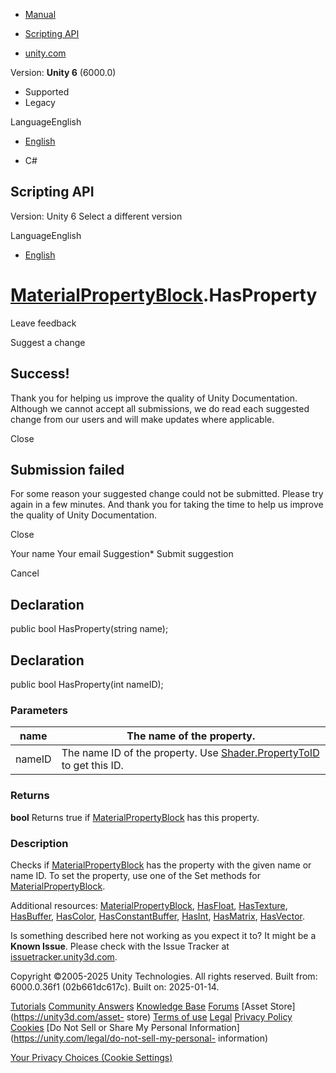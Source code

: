 [ ]()

  * [Manual](../Manual/index.html)
  * [Scripting API](../ScriptReference/index.html)

  * [unity.com](https://unity.com/)

Version: **Unity 6** (6000.0)

  * Supported
  * Legacy

LanguageEnglish

  * [English]()

  * C#

[ ](https://docs.unity3d.com)

## Scripting API

Version: Unity 6 Select a different version

LanguageEnglish

  * [English]()

#  [MaterialPropertyBlock](MaterialPropertyBlock.html).HasProperty

Leave feedback

Suggest a change

## Success!

Thank you for helping us improve the quality of Unity Documentation. Although
we cannot accept all submissions, we do read each suggested change from our
users and will make updates where applicable.

Close

## Submission failed

For some reason your suggested change could not be submitted. Please <a>try
again</a> in a few minutes. And thank you for taking the time to help us
improve the quality of Unity Documentation.

Close

Your name Your email Suggestion* Submit suggestion

Cancel

[ ]()

## Declaration

public bool HasProperty(string name);

## Declaration

public bool HasProperty(int nameID);

### Parameters

name | The name of the property.  
---|---  
nameID | The name ID of the property. Use [Shader.PropertyToID](Shader.PropertyToID.html) to get this ID.  
  
### Returns

**bool** Returns true if [MaterialPropertyBlock](MaterialPropertyBlock.html)
has this property.

### Description

Checks if [MaterialPropertyBlock](MaterialPropertyBlock.html) has the property
with the given name or name ID. To set the property, use one of the Set
methods for [MaterialPropertyBlock](MaterialPropertyBlock.html).

Additional resources: [MaterialPropertyBlock](MaterialPropertyBlock.html),
[HasFloat](MaterialPropertyBlock.HasFloat.html),
[HasTexture](MaterialPropertyBlock.HasTexture.html),
[HasBuffer](MaterialPropertyBlock.HasBuffer.html),
[HasColor](MaterialPropertyBlock.HasColor.html),
[HasConstantBuffer](MaterialPropertyBlock.HasConstantBuffer.html),
[HasInt](MaterialPropertyBlock.HasInt.html),
[HasMatrix](MaterialPropertyBlock.HasMatrix.html),
[HasVector](MaterialPropertyBlock.HasVector.html).

Is something described here not working as you expect it to? It might be a
**Known Issue**. Please check with the Issue Tracker at
[issuetracker.unity3d.com](https://issuetracker.unity3d.com).

Copyright ©2005-2025 Unity Technologies. All rights reserved. Built from:
6000.0.36f1 (02b661dc617c). Built on: 2025-01-14.

[Tutorials](https://unity3d.com/learn) [Community
Answers](https://answers.unity3d.com) [Knowledge
Base](https://support.unity3d.com/hc/en-us)
[Forums](https://forum.unity3d.com) [Asset Store](https://unity3d.com/asset-
store) [Terms of use](https://docs.unity3d.com/Manual/TermsOfUse.html)
[Legal](https://unity.com/legal) [Privacy
Policy](https://unity.com/legal/privacy-policy)
[Cookies](https://unity.com/legal/cookie-policy) [Do Not Sell or Share My
Personal Information](https://unity.com/legal/do-not-sell-my-personal-
information)

[Your Privacy Choices (Cookie Settings)](javascript:void\(0\);)

